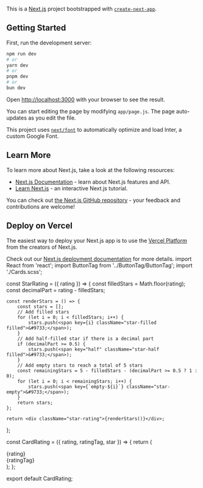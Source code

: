 This is a [Next.js](https://nextjs.org/) project bootstrapped with [`create-next-app`](https://github.com/vercel/next.js/tree/canary/packages/create-next-app).

## Getting Started

First, run the development server:

```bash
npm run dev
# or
yarn dev
# or
pnpm dev
# or
bun dev
```

Open [http://localhost:3000](http://localhost:3000) with your browser to see the result.

You can start editing the page by modifying `app/page.js`. The page auto-updates as you edit the file.

This project uses [`next/font`](https://nextjs.org/docs/basic-features/font-optimization) to automatically optimize and load Inter, a custom Google Font.

## Learn More

To learn more about Next.js, take a look at the following resources:

- [Next.js Documentation](https://nextjs.org/docs) - learn about Next.js features and API.
- [Learn Next.js](https://nextjs.org/learn) - an interactive Next.js tutorial.

You can check out [the Next.js GitHub repository](https://github.com/vercel/next.js/) - your feedback and contributions are welcome!

## Deploy on Vercel

The easiest way to deploy your Next.js app is to use the [Vercel Platform](https://vercel.com/new?utm_medium=default-template&filter=next.js&utm_source=create-next-app&utm_campaign=create-next-app-readme) from the creators of Next.js.

Check out our [Next.js deployment documentation](https://nextjs.org/docs/deployment) for more details.
import React from 'react';
import ButtonTag from '../ButtonTag/ButtonTag';
import './Cards.scss';

const StarRating = ({ rating }) => {
const filledStars = Math.floor(rating);
const decimalPart = rating - filledStars;

    const renderStars = () => {
        const stars = [];
        // Add filled stars
        for (let i = 0; i < filledStars; i++) {
            stars.push(<span key={i} className="star-filled filled">&#9733;</span>);
        }
        // Add half-filled star if there is a decimal part
        if (decimalPart >= 0.5) {
            stars.push(<span key="half" className="star-half filled">&#9733;</span>);
        }
        // Add empty stars to reach a total of 5 stars
        const remainingStars = 5 - filledStars - (decimalPart >= 0.5 ? 1 : 0);
        for (let i = 0; i < remainingStars; i++) {
            stars.push(<span key={`empty-${i}`} className="star-empty">&#9733;</span>);
        }
        return stars;
    };

    return <div className="star-rating">{renderStars()}</div>;

};

const CardRating = ({ rating, ratingTag, star }) => {
return (
<div className="card-rating">
<div className="rating-box">
<div className="rating">{rating}</div>
<div className="ratingTag">{ratingTag}</div>
<StarRating rating={star} />
</div>
<ButtonTag name="view" />
</div>
);
};

export default CardRating;
